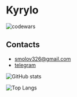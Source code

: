 # Kyrylo
![codewars](https://www.codewars.com/users/smolovk/badges/small)

## Contacts
* smolov326@gmail.com
* [telegram](https://t.me/smolovk)

![GitHub stats](https://github-readme-stats.vercel.app/api?username=smolovk&theme=merko)

![Top Langs](https://github-readme-stats.vercel.app/api/top-langs/?username=smolovk&theme=merko&layout=donut-vertical)
